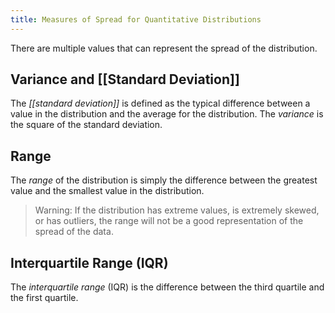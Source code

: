 ```yaml
---
title: Measures of Spread for Quantitative Distributions
---
```

There are multiple values that can represent the spread of the distribution.

## Variance and [[Standard Deviation]]
The *[[standard deviation]]* is defined as the typical difference between a value in the distribution and the average for the distribution. The *variance* is the square of the standard deviation.

## Range
The *range* of the distribution is simply the difference between the greatest value and the smallest value in the distribution.

> Warning: If the distribution has extreme values, is extremely skewed, or has outliers, the range will not be a good representation of the spread of the data.

## Interquartile Range (IQR)
The *interquartile range* (IQR) is the difference between the third quartile and the first quartile.